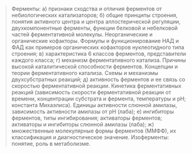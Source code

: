 
> Ферменты:
> а) признаки сходства и отличия ферментов от небиологических катализаторов;
> б) общие принципы строения, понятия активного центра и центра аллостерической регуляции, двухкомпонентные ферменты, функции белковой и небелковой частей ферментативной молекулы. Неорганические и органические кофакторы. Формулы и функционирование НАД и ФАД как примеров органических кофакторов нуклеотидного типа строения;
> в) характеристика 6 классов ферментов, представители каждого класса;
> г) механизм ферментативного катализа. Причины высокой каталитической способности ферментов. Концепции и теории ферментативного катализа. Схемы и механизмы двухсубстратных реакций;
> д) активность ферментов и ее связь со скоростью ферментативной реакции. Кинетика ферментативных реакций (зависимость скорости ферментативной реакции от времени, концентрации субстрата и фермента, температуры и рН; константа Михаэлиса). Единицы активности слюнной амилазы, зависимость активности амилазы от рН (лаба);
> е) ингибиторы ферментов, типы ингибирования; активаторы ферментов; активаторы и ингибиторы слюнной амилазы (лаба);
> ж) множественные молекулярные формы ферментов (ММФФ), их классификация и диагностическое значение. Изоферменты: понятие, роль в метаболизме.